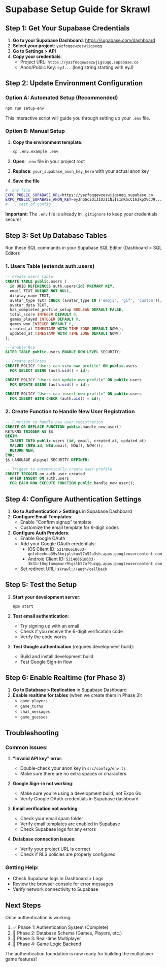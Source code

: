 # Supabase Setup Guide for Skrawl

## Step 1: Get Your Supabase Credentials

1. **Go to your Supabase Dashboard**: https://supabase.com/dashboard
2. **Select your project**: `yazfoqqewzezwjigsuqq`
3. **Go to Settings > API**
4. **Copy your credentials**:
   - Project URL: `https://yazfoqqewzezwjigsuqq.supabase.co`
   - Anon/Public Key: `eyJ...` (long string starting with eyJ)

## Step 2: Update Environment Configuration

### Option A: Automated Setup (Recommended)
```bash
npm run setup-env
```
This interactive script will guide you through setting up your `.env` file.

### Option B: Manual Setup
1. **Copy the environment template**:
   ```bash
   cp .env.example .env
   ```

2. **Open**: `.env` file in your project root
3. **Replace**: `your_supabase_anon_key_here` with your actual anon key
4. **Save the file**

```bash
# .env file
EXPO_PUBLIC_SUPABASE_URL=https://yazfoqqewzezwjigsuqq.supabase.co
EXPO_PUBLIC_SUPABASE_ANON_KEY=eyJhbGciOiJIUzI1NiIsInR5cCI6IkpXVCJ9...
# ... rest of config
```

**Important**: The `.env` file is already in `.gitignore` to keep your credentials secure!

## Step 3: Set Up Database Tables

Run these SQL commands in your Supabase SQL Editor (Dashboard > SQL Editor):

### 1. Users Table (extends auth.users)
```sql
-- Create users table
CREATE TABLE public.users (
  id UUID REFERENCES auth.users(id) PRIMARY KEY,
  email TEXT UNIQUE NOT NULL,
  display_name TEXT,
  avatar_type TEXT CHECK (avatar_type IN ('emoji', 'gif', 'custom')),
  avatar_data TEXT,
  has_completed_profile_setup BOOLEAN DEFAULT FALSE,
  total_score INTEGER DEFAULT 0,
  games_played INTEGER DEFAULT 0,
  games_won INTEGER DEFAULT 0,
  created_at TIMESTAMP WITH TIME ZONE DEFAULT NOW(),
  updated_at TIMESTAMP WITH TIME ZONE DEFAULT NOW()
);

-- Enable RLS
ALTER TABLE public.users ENABLE ROW LEVEL SECURITY;

-- Create policies
CREATE POLICY "Users can view own profile" ON public.users
  FOR SELECT USING (auth.uid() = id);

CREATE POLICY "Users can update own profile" ON public.users
  FOR UPDATE USING (auth.uid() = id);

CREATE POLICY "Users can insert own profile" ON public.users
  FOR INSERT WITH CHECK (auth.uid() = id);
```

### 2. Create Function to Handle New User Registration
```sql
-- Function to handle new user registration
CREATE OR REPLACE FUNCTION public.handle_new_user()
RETURNS TRIGGER AS $$
BEGIN
  INSERT INTO public.users (id, email, created_at, updated_at)
  VALUES (NEW.id, NEW.email, NOW(), NOW());
  RETURN NEW;
END;
$$ LANGUAGE plpgsql SECURITY DEFINER;

-- Trigger to automatically create user profile
CREATE TRIGGER on_auth_user_created
  AFTER INSERT ON auth.users
  FOR EACH ROW EXECUTE FUNCTION public.handle_new_user();
```

## Step 4: Configure Authentication Settings

1. **Go to Authentication > Settings** in Supabase Dashboard
2. **Configure Email Templates**:
   - Enable "Confirm signup" template
   - Customize the email template for 6-digit codes
3. **Configure Auth Providers**:
   - Enable Google OAuth
   - Add your Google OAuth credentials:
     - iOS Client ID: `521406618633-qnlvheehuo39v8kojplskov57n52a3sh.apps.googleusercontent.com`
     - Android Client ID: `521406618633-3k31rl0mpfamqmacr9tgslb57nf9ucgg.apps.googleusercontent.com`
   - Set redirect URL: `skrawl://auth/callback`

## Step 5: Test the Setup

1. **Start your development server**:
   ```bash
   npm start
   ```

2. **Test email authentication**:
   - Try signing up with an email
   - Check if you receive the 6-digit verification code
   - Verify the code works

3. **Test Google authentication** (requires development build):
   - Build and install development build
   - Test Google Sign-in flow

## Step 6: Enable Realtime (for Phase 3)

1. **Go to Database > Replication** in Supabase Dashboard
2. **Enable realtime for tables** (when we create them in Phase 3):
   - `game_players`
   - `game_turns`
   - `chat_messages`
   - `game_guesses`

## Troubleshooting

### Common Issues:

1. **"Invalid API key" error**:
   - Double-check your anon key in `src/config/env.ts`
   - Make sure there are no extra spaces or characters

2. **Google Sign-in not working**:
   - Make sure you're using a development build, not Expo Go
   - Verify Google OAuth credentials in Supabase dashboard

3. **Email verification not working**:
   - Check your email spam folder
   - Verify email templates are enabled in Supabase
   - Check Supabase logs for any errors

4. **Database connection issues**:
   - Verify your project URL is correct
   - Check if RLS policies are properly configured

### Getting Help:

- Check Supabase logs in Dashboard > Logs
- Review the browser console for error messages
- Verify network connectivity to Supabase

## Next Steps

Once authentication is working:
1. ✅ Phase 1: Authentication System (Complete)
2. 🔄 Phase 2: Database Schema (Games, Players, etc.)
3. 🔄 Phase 3: Real-time Multiplayer
4. 🔄 Phase 4: Game Logic Backend

The authentication foundation is now ready for building the multiplayer game features!
